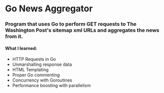 # Go News Aggregator

### Program that uses Go to perform GET requests to The Washington Post's sitemap xml URLs and aggregates the news from it.

#### What I learned:
- HTTP Requests in Go
- Unmarshalling response data
- HTML Templating
- Proper Go commenting
- Concurrency with Goroutines
- Performance boosting with parallelism